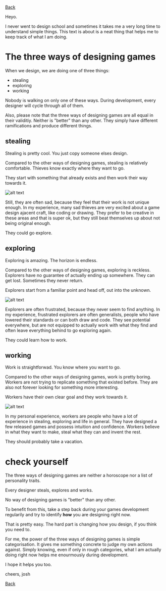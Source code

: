 [Back](thinking)

Heyo.

I never went to design school and sometimes it takes me a very long time to understand simple things.
This text is about is a neat thing that helps me to keep track of what I am doing.

# The three ways of designing games

When we design, we are doing one of three things:

- stealing
- exploring
- working

Nobody is walking on only one of these ways.
During development, every designer will cycle through all of them.

Also, please note that the three ways of designing games are all equal in their validitiy. 
Neither is "better" than any other. 
They simply have different ramifications and produce different things.


## stealing

Stealing is pretty cool. You just copy someone elses design.

Compared to the other ways of designing games, stealing is relatively comfortable.
Thieves know exactly where they want to go.

They start with something that already exists and then work their way towards it.

![alt text](https://i.imgur.com/xbD2Qtx.png) 

Still, they are often sad, because they feel that their work is not unique enough.
In my experience, many sad thieves are very excited about a game design ajacent craft, like coding or drawing. They prefer to be creative in these areas and that is super ok, but they still beat themselves up about not being original enough.

They could go explore.

## exploring

Exploring is amazing. The horizon is endless.

Compared to the other ways of designing games, exploring is reckless.
Explorers have no guarantee of actually ending up somewhere.
They can get lost. Sometimes they never return.

Explorers start from a familiar point and head off, out into the unknown.

![alt text](https://i.imgur.com/Hu75V9e.png) 

Explorers are often frustrated, because they never seem to find anything.
In my experience, frustrated explorers are often generalists, people who have lowered their standards or can both draw and code. They see potential everywhere, but are not equipped to actually work with what they find and often leave everything behind to go exploring again.

They could learn how to work.

## working

Work is straightforwad. You know where you want to go.

Compared to the other ways of designing games, work is pretty boring.
Workers are not trying to replicate something that existed before. They are also not forever looking for something more interesting.

Workers have their own clear goal and they work towards it.

![alt text](https://i.imgur.com/poFnWO4.png) 

In my personal experience, workers are people who have a lot of experience in stealing, exploring and life in general.
They have designed a few released games and possess intuition and confidence. Workers believe in what they want to make, steal what they can and invent the rest.

They should probably take a vacation.


# check yourself

The three ways of designing games are neither a horoscope nor a list of personality traits.

Every designer steals, explores and works. 

No way of designing games is "better" than any other. 

To benefit from this, take a step back during your games development regularily and try to identify **how** you are designing right now.

That is pretty easy.
The hard part is changing how you design, if you think you need to.

For me, the power of the three ways of designing games is simple categorisation. It gives me something concrete to judge my own actions against. 
Simply knowing, even if only in rough categories, what I am actually doing right now helps me enourmously during development.

I hope it helps you too.

cheers,
josh


[Back](thinking)

